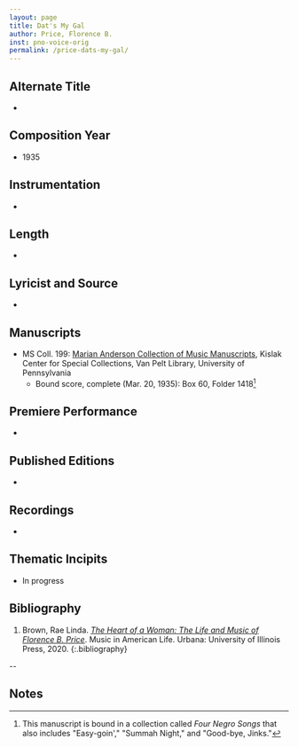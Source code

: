 ```yaml
---
layout: page
title: Dat's My Gal
author: Price, Florence B.
inst: pno-voice-orig
permalink: /price-dats-my-gal/
---
```


## Alternate Title
- 

## Composition Year
- 1935

## Instrumentation
- 

## Length
- 

## Lyricist and Source
-

## Manuscripts
- MS Coll. 199: <a href="https://www.library.upenn.edu/detail/collection/marian-anderson-collection" target="_blank">Marian Anderson Collection of Music Manuscripts</a>, Kislak Center for Special Collections, Van Pelt Library, University of Pennsylvania
    * Bound score, complete (Mar. 20, 1935): Box 60, Folder 1418[^fn1]

## Premiere Performance
- 

## Published Editions
- 

## Recordings
- 

## Thematic Incipits
- In progress

## Bibliography
1. Brown, Rae Linda. <a href="https://www.worldcat.org/title/1122800180" target="_blank">*The Heart of a Woman: The Life and Music of Florence B. Price*</a>. Music in American Life. Urbana: University of Illinois Press, 2020.
{:.bibliography}

--

## Notes
[^fn1]: This manuscript is bound in a collection called *Four Negro Songs* that also includes "Easy-goin'," "Summah Night," and "Good-bye, Jinks."